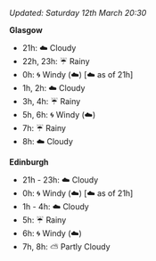 *Updated: Saturday 12th March 20:30*

**Glasgow**

* 21h: :cloud: Cloudy
* 22h, 23h: :umbrella: Rainy
* 0h: :cyclone: Windy (:cloud:) [:cloud: as of 21h]
* 1h, 2h: :cloud: Cloudy
* 3h, 4h: :umbrella: Rainy
* 5h, 6h: :cyclone: Windy (:cloud:)
* 7h: :umbrella: Rainy
* 8h: :cloud: Cloudy

**Edinburgh**

* 21h - 23h: :cloud: Cloudy
* 0h: :cyclone: Windy (:cloud:) [:cloud: as of 21h]
* 1h - 4h: :cloud: Cloudy
* 5h: :umbrella: Rainy
* 6h: :cyclone: Windy (:cloud:)
* 7h, 8h: :partly_sunny: Partly Cloudy

